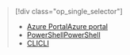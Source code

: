 > [!div class="op_single_selector"]
> * [<span data-ttu-id="6eac1-101">Azure Portal</span><span class="sxs-lookup"><span data-stu-id="6eac1-101">Azure portal</span></span>](../articles/iot-hub/iot-hub-configure-file-upload.md)
> * [<span data-ttu-id="6eac1-102">PowerShell</span><span class="sxs-lookup"><span data-stu-id="6eac1-102">PowerShell</span></span>](../articles/iot-hub/iot-hub-configure-file-upload-powershell.md)
> * [<span data-ttu-id="6eac1-103">CLI</span><span class="sxs-lookup"><span data-stu-id="6eac1-103">CLI</span></span>](../articles/iot-hub/iot-hub-configure-file-upload-cli.md)

